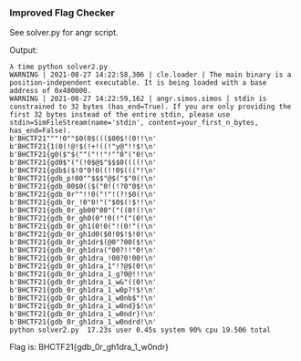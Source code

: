 ### Improved Flag Checker

See solver.py for angr script.

Output:

	λ time python solver2.py
	WARNING | 2021-08-27 14:22:58,306 | cle.loader | The main binary is a position-independent executable. It is being loaded with a base address of 0x400000.
	WARNING | 2021-08-27 14:22:59,162 | angr.simos.simos | stdin is constrained to 32 bytes (has_end=True). If you are only providing the first 32 bytes instead of the entire stdin, please use stdin=SimFileStream(name='stdin', content=your_first_n_bytes, has_end=False).
	b'BHCTF21"""!0""$0(0$((($00$!(0!!\n'
	b'BHCTF21{1(0(!@!$(!+!((!"y@"!!$!\n'
	b'BHCTF21{g0($"$(""("!!"!""0"("0!\n'
	b'BHCTF21{gd0$"("(!0$@$"$$$0((((!\n'
	b'BHCTF21{gdb$($!0"0!0((!!0$((("!\n'
	b'BHCTF21{gdb_p!00""$$$"@$("$"0(!\n'
	b'BHCTF21{gdb_00$0(($("0!(!?0"0$!\n'
	b'BHCTF21{gdb_0r""!!0("!"!(?!$0(!\n'
	b'BHCTF21{gdb_0r_!0"0!"("$0$(!$!!\n'
	b'BHCTF21{gdb_0r_gb00"00"("((0!(!\n'
	b'BHCTF21{gdb_0r_gh0(0"!0(!"("(0!\n'
	b'BHCTF21{gdb_0r_gh1(0!0("!(0!"(!\n'
	b'BHCTF21{gdb_0r_gh1d0($0!0$!$!0!\n'
	b'BHCTF21{gdb_0r_gh1dr$(@0"?00($!\n'
	b'BHCTF21{gdb_0r_gh1dra("00?!!"0!\n'
	b'BHCTF21{gdb_0r_gh1dra_!00?0!00!\n'
	b'BHCTF21{gdb_0r_gh1dra_1"!?@$(0!\n'
	b'BHCTF21{gdb_0r_gh1dra_1_g?0@!!!\n'
	b'BHCTF21{gdb_0r_gh1dra_1_w&"((0!\n'
	b'BHCTF21{gdb_0r_gh1dra_1_w0p?!$!\n'
	b'BHCTF21{gdb_0r_gh1dra_1_w0nb$"!\n'
	b'BHCTF21{gdb_0r_gh1dra_1_w0nd}$!\n'
	b'BHCTF21{gdb_0r_gh1dra_1_w0ndr}!\n'
	b'BHCTF21{gdb_0r_gh1dra_1_w0ndrd!\n'
	python solver2.py  17.23s user 0.45s system 90% cpu 19.506 total

Flag is: BHCTF21{gdb_0r_gh1dra_1_w0ndr}
